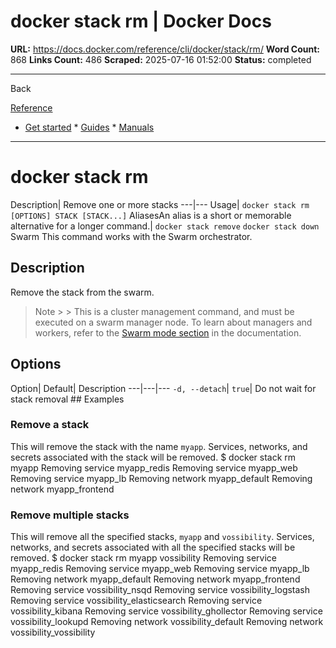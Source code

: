 # docker stack rm | Docker Docs

**URL:** https://docs.docker.com/reference/cli/docker/stack/rm/
**Word Count:** 868
**Links Count:** 486
**Scraped:** 2025-07-16 01:52:00
**Status:** completed

---

Back

[Reference](https://docs.docker.com/reference/)

  * [Get started](https://docs.docker.com/get-started/)   * [Guides](https://docs.docker.com/guides/)   * [Manuals](https://docs.docker.com/manuals/)

* * *

# docker stack rm

Description| Remove one or more stacks   ---|---   Usage| `docker stack rm [OPTIONS] STACK [STACK...]`   AliasesAn alias is a short or memorable alternative for a longer command.| `docker stack remove` `docker stack down`      Swarm This command works with the Swarm orchestrator.

## Description

Remove the stack from the swarm.

> Note >  > This is a cluster management command, and must be executed on a swarm manager node. To learn about managers and workers, refer to the [Swarm mode section](https://docs.docker.com/engine/swarm/) in the documentation.

## Options

Option| Default| Description   ---|---|---   `-d, --detach`| `true`| Do not wait for stack removal      ## Examples

### Remove a stack

This will remove the stack with the name `myapp`. Services, networks, and secrets associated with the stack will be removed.               $ docker stack rm myapp          Removing service myapp_redis     Removing service myapp_web     Removing service myapp_lb     Removing network myapp_default     Removing network myapp_frontend     

### Remove multiple stacks

This will remove all the specified stacks, `myapp` and `vossibility`. Services, networks, and secrets associated with all the specified stacks will be removed.               $ docker stack rm myapp vossibility          Removing service myapp_redis     Removing service myapp_web     Removing service myapp_lb     Removing network myapp_default     Removing network myapp_frontend     Removing service vossibility_nsqd     Removing service vossibility_logstash     Removing service vossibility_elasticsearch     Removing service vossibility_kibana     Removing service vossibility_ghollector     Removing service vossibility_lookupd     Removing network vossibility_default     Removing network vossibility_vossibility